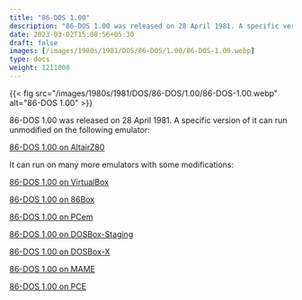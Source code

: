 ```yaml
---
title: "86-DOS 1.00"
description: "86-DOS 1.00 was released on 28 April 1981. A specific version of it can run unmodified on the following emulator:"
date: 2023-03-02T15:08:56+05:30
draft: false
images: [/images/1980s/1981/DOS/86-DOS/1.00/86-DOS-1.00.webp]
type: docs
weight: 1211000
---
```


{{< fig src="/images/1980s/1981/DOS/86-DOS/1.00/86-DOS-1.00.webp" alt="86-DOS 1.00" >}}

86-DOS 1.00 was released on 28 April 1981. A specific version of it can run unmodified on the following emulator: 

<section class="section section-sm">
  <div class="container">
    <div class="row justify-content-center text-center">
      <div class="col-lg-5">
        <p><a class="btn btn-primary btn-md px-4 mb-1" href="altairz80/" role="button">86-DOS 1.00 on AltairZ80</a></p>
      </div>
    </div>
  </div>
</section>

It can run on many more emulators with some modifications:

<section class="section section-sm">
  <div class="container">
    <div class="row justify-content-center text-center">
      <div class="col-lg-5">
        <p><a class="btn btn-primary btn-md px-4 mb-1" href="virtualbox/" role="button">86-DOS 1.00 on VirtualBox</a></p>
      </div>
      <div class="col-lg-5">
        <p><a class="btn btn-primary btn-md px-4 mb-1" href="86box/" role="button">86-DOS 1.00 on 86Box</a></p>
      </div>
      <div class="col-lg-5">
        <p><a class="btn btn-primary btn-md px-4 mb-1" href="pcem/" role="button">86-DOS 1.00 on PCem</a></p>
      </div>
      <div class="col-lg-5">
        <p><a class="btn btn-primary btn-md px-4 mb-1" href="dosbox-staging/" role="button">86-DOS 1.00 on DOSBox-Staging</a></p>
      </div>
      <div class="col-lg-5">
        <p><a class="btn btn-primary btn-md px-4 mb-1" href="dosbox-x/" role="button">86-DOS 1.00 on DOSBox-X</a></p>
      </div>
      <div class="col-lg-5">
        <p><a class="btn btn-primary btn-md px-4 mb-1" href="mame/" role="button">86-DOS 1.00 on MAME</a></p>
      </div>
      <div class="col-lg-5">
        <p><a class="btn btn-primary btn-md px-4 mb-1" href="pce/" role="button">86-DOS 1.00 on PCE</a></p>
      </div>
    </div>
  </div>
</section>
